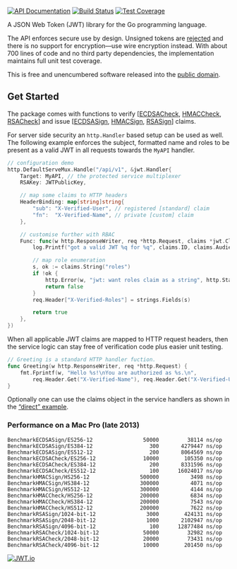 [![API Documentation](https://godoc.org/github.com/pascaldekloe/jwt?status.svg)](https://godoc.org/github.com/pascaldekloe/jwt)
[![Build Status](https://travis-ci.org/pascaldekloe/jwt.svg?branch=master)](https://travis-ci.org/pascaldekloe/jwt)
[![Test Coverage](https://cover.run/go/github.com/pascaldekloe/jwt.svg?style=flat&tag=golang-1.10)](https://cover.run/go?tag=golang-1.10&repo=github.com%2Fpascaldekloe%2Fjwt)

A JSON Web Token (JWT) library for the Go programming language.

The API enforces secure use by design. Unsigned tokens are
[rejected](https://godoc.org/github.com/pascaldekloe/jwt#ErrUnsecured)
and there is no support for encryption—use wire encryption instead.
With about 700 lines of code and no third party dependencies, the
implementation maintains full unit test coverage.

This is free and unencumbered software released into the
[public domain](https://creativecommons.org/publicdomain/zero/1.0).


## Get Started

The package comes with functions to verify 
[[ECDSACheck](https://godoc.org/github.com/pascaldekloe/jwt#ECDSACheck),
[HMACCheck](https://godoc.org/github.com/pascaldekloe/jwt#HMACCheck),
[RSACheck](https://godoc.org/github.com/pascaldekloe/jwt#RSACheck)] 
and issue 
[[ECDSASign](https://godoc.org/github.com/pascaldekloe/jwt#Claims.ECDSASign),
[HMACSign](https://godoc.org/github.com/pascaldekloe/jwt#Claims.HMACSign),
[RSASign](https://godoc.org/github.com/pascaldekloe/jwt#Claims.RSASign)]
claims.

For server side security an `http.Handler` based setup can be used as well.
The following example enforces the subject, formatted name and roles to be
present as a valid JWT in all requests towards the `MyAPI` handler.

```go
// configuration demo
http.DefaultServeMux.Handle("/api/v1", &jwt.Handler{
	Target: MyAPI, // the protected service multiplexer
	RSAKey: JWTPublicKey,

	// map some claims to HTTP headers
	HeaderBinding: map[string]string{
		"sub": "X-Verified-User", // registered [standard] claim
		"fn":  "X-Verified-Name", // private [custom] claim
	},

	// customise further with RBAC
	Func: func(w http.ResponseWriter, req *http.Request, claims *jwt.Claims) (pass bool) {
		log.Printf("got a valid JWT %q for %q", claims.ID, claims.Audience)

		// map role enumeration
		s, ok := claims.String("roles")
		if !ok {
			http.Error(w, "jwt: want roles claim as a string", http.StatusForbidden)
			return false
		}
		req.Header["X-Verified-Roles"] = strings.Fields(s)

		return true
	},
})
```

When all applicable JWT claims are mapped to HTTP request headers, then the
service logic can stay free of verification code plus easier unit testing.

```go
// Greeting is a standard HTTP handler fuction.
func Greeting(w http.ResponseWriter, req *http.Request) {
	fmt.Fprintf(w, "Hello %s!\nYou are authorized as %s.\n",
		req.Header.Get("X-Verified-Name"), req.Header.Get("X-Verified-User"))
}
```

Optionally one can use the claims object in the service handlers as shown in the
[“direct” example](https://godoc.org/github.com/pascaldekloe/jwt#example-Handler--Direct).


### Performance on a Mac Pro (late 2013)

```
BenchmarkECDSASign/ES256-12         	   50000	     38114 ns/op
BenchmarkECDSASign/ES384-12         	     300	   4279447 ns/op
BenchmarkECDSASign/ES512-12         	     200	   8064569 ns/op
BenchmarkECDSACheck/ES256-12        	   10000	    105350 ns/op
BenchmarkECDSACheck/ES384-12        	     200	   8331596 ns/op
BenchmarkECDSACheck/ES512-12        	     100	  16024017 ns/op
BenchmarkHMACSign/HS256-12          	  500000	      3498 ns/op
BenchmarkHMACSign/HS384-12          	  300000	      4071 ns/op
BenchmarkHMACSign/HS512-12          	  300000	      4144 ns/op
BenchmarkHMACCheck/HS256-12         	  200000	      6834 ns/op
BenchmarkHMACCheck/HS384-12         	  200000	      7543 ns/op
BenchmarkHMACCheck/HS512-12         	  200000	      7622 ns/op
BenchmarkRSASign/1024-bit-12        	    3000	    424131 ns/op
BenchmarkRSASign/2048-bit-12        	    1000	   2102947 ns/op
BenchmarkRSASign/4096-bit-12        	     100	  12877484 ns/op
BenchmarkRSACheck/1024-bit-12       	   50000	     32982 ns/op
BenchmarkRSACheck/2048-bit-12       	   20000	     73431 ns/op
BenchmarkRSACheck/4096-bit-12       	   10000	    201450 ns/op
```

[![JWT.io](https://jwt.io/img/badge.svg)](https://jwt.io/)

